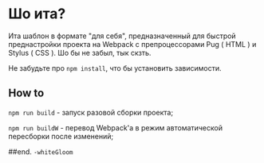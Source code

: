 # Шо ита?
Ита шаблон в формате "для себя", предназначенный для быстрой преднастройки проекта на Webpack с препроцессорами Pug ( HTML ) и Stylus ( CSS ).
Шо бы не забыл, тык скзть.

Не забудьте про `npm install`, что бы установить зависимости.

## How to
`npm run build`  - запуск разовой сборки проекта;

`npm run buildW` - перевод Webpack'а в режим автоматической пересборки после изменений;

##end.
`-whiteGloom`
